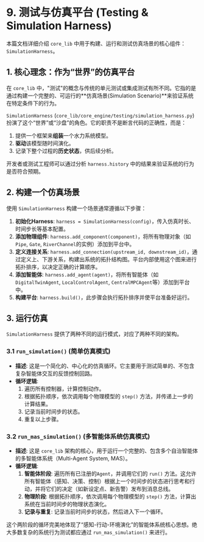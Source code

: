 # 9. 测试与仿真平台 (Testing & Simulation Harness)

本篇文档详细介绍 `core_lib` 中用于构建、运行和测试仿真场景的核心组件：`SimulationHarness`。

## 1. 核心理念：作为“世界”的仿真平台

在 `core_lib` 中，"测试"的概念与传统的单元测试或集成测试有所不同。它指的是通过构建一个完整的、可运行的**仿真场景(Simulation Scenario)**来验证系统在特定条件下的行为。

`SimulationHarness` (`core_lib/core_engine/testing/simulation_harness.py`) 扮演了这个“世界”或“沙盘”的角色。它的职责不是断言代码的正确性，而是：
1.  提供一个框架来**组装**一个水力系统模型。
2.  **驱动**该模型随时间演化。
3.  记录下整个过程的**历史状态**，供后续分析。

开发者或测试工程师可以通过分析 `harness.history` 中的结果来验证系统的行为是否符合预期。

## 2. 构建一个仿真场景

使用 `SimulationHarness` 构建一个场景通常遵循以下步骤：

1.  **初始化Harness**: `harness = SimulationHarness(config)`，传入仿真时长、时间步长等基本配置。
2.  **添加物理组件**: `harness.add_component(component)`，将所有物理对象（如`Pipe`, `Gate`, `RiverChannel`的实例）添加到平台中。
3.  **定义连接关系**: `harness.add_connection(upstream_id, downstream_id)`，通过定义上、下游关系，构建出系统的拓扑结构图。平台内部使用这个图来进行拓扑排序，以决定正确的计算顺序。
4.  **添加智能体**: `harness.add_agent(agent)`，将所有智能体（如`DigitalTwinAgent`, `LocalControlAgent`, `CentralMPCAgent`等）添加到平台中。
5.  **构建平台**: `harness.build()`，此步骤会执行拓扑排序并使平台准备好运行。

## 3. 运行仿真

`SimulationHarness` 提供了两种不同的运行模式，对应了两种不同的架构。

### 3.1 `run_simulation()` (简单仿真模式)

*   **描述**: 这是一个简化的、中心化的仿真循环。它主要用于测试简单的、不包含复杂智能体交互的反馈控制回路。
*   **循环逻辑**:
    1.  遍历所有控制器，计算控制动作。
    2.  根据拓扑顺序，依次调用每个物理模型的 `step()` 方法，并传递上一步的计算结果。
    3.  记录当前时间步的状态。
    4.  重复以上步骤。

### 3.2 `run_mas_simulation()` (多智能体系统仿真模式)

*   **描述**: 这是 `core_lib` 架构的核心，用于运行一个完整的、包含多个自治智能体的多智能体系统（Multi-Agent System, MAS）。
*   **循环逻辑**:
    1.  **智能体阶段**: 遍历所有已注册的`Agent`，并调用它们的 `run()` 方法。这允许所有智能体（感知、决策、控制）根据上一个时间步的状态进行思考和行动，并将它们的决定（如新设定点、新告警）发布到消息总线。
    2.  **物理阶段**: 根据拓扑顺序，依次调用每个物理模型的 `step()` 方法，计算出系统在当前时间步的物理状态演化。
    3.  **记录与重复**: 记录当前时间步的状态，然后进入下一个循环。

这个两阶段的循环完美地体现了“感知-行动-环境演化”的智能体系统核心思想。绝大多数复杂的系统行为测试都应通过 `run_mas_simulation()` 来进行。
